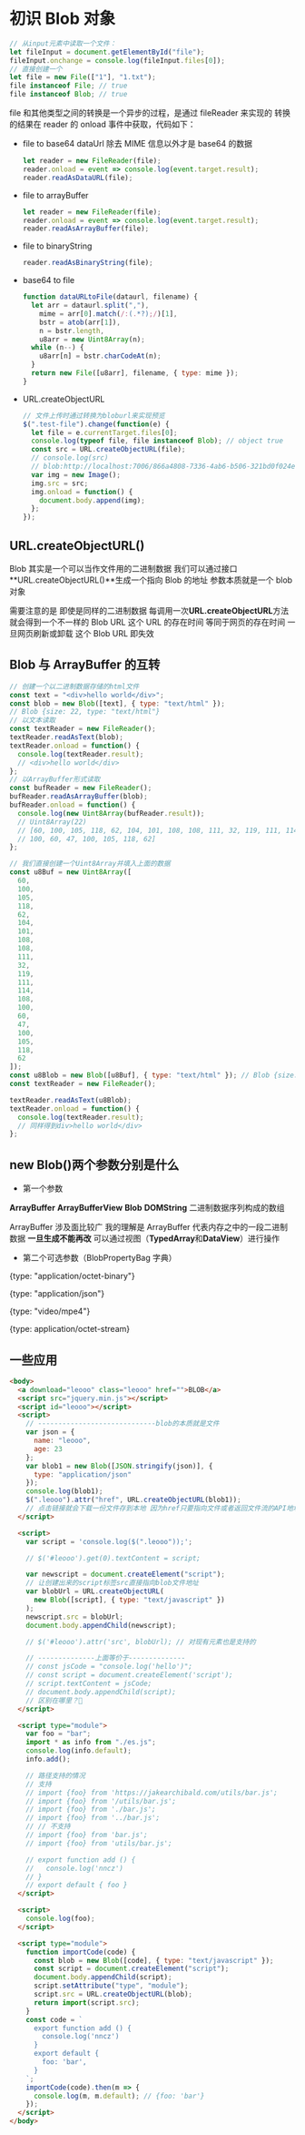 # 初识 Blob 对象

```js
// 从input元素中读取一个文件：
let fileInput = document.getElementById("file");
fileInput.onchange = console.log(fileInput.files[0]);
// 直接创建一个
let file = new File(["1"], "1.txt");
file instanceof File; // true
file instanceof Blob; // true
```

file 和其他类型之间的转换是一个异步的过程，是通过 fileReader 来实现的
转换的结果在 reader 的 onload 事件中获取，代码如下：

- file to base64 dataUrl 除去 MIME 信息以外才是 base64 的数据

  ```js
  let reader = new FileReader(file);
  reader.onload = event => console.log(event.target.result);
  reader.readAsDataURL(file);
  ```

- file to arrayBuffer

  ```js
  let reader = new FileReader(file);
  reader.onload = event => console.log(event.target.result);
  reader.readAsArrayBuffer(file);
  ```

- file to binaryString

  ```js
  reader.readAsBinaryString(file);
  ```

- base64 to file

  ```js
  function dataURLtoFile(dataurl, filename) {
    let arr = dataurl.split(","),
      mime = arr[0].match(/:(.*?);/)[1],
      bstr = atob(arr[1]),
      n = bstr.length,
      u8arr = new Uint8Array(n);
    while (n--) {
      u8arr[n] = bstr.charCodeAt(n);
    }
    return new File([u8arr], filename, { type: mime });
  }
  ```

- URL.createObjectURL

  ```js
  // 文件上传时通过转换为bloburl来实现预览
  $(".test-file").change(function(e) {
    let file = e.currentTarget.files[0];
    console.log(typeof file, file instanceof Blob); // object true
    const src = URL.createObjectURL(file);
    // console.log(src)
    // blob:http://localhost:7006/866a4808-7336-4ab6-b506-321bd0f024e0
    var img = new Image();
    img.src = src;
    img.onload = function() {
      document.body.append(img);
    };
  });
  ```

## URL.createObjectURL()

Blob 其实是一个可以当作文件用的二进制数据 我们可以通过接口**URL.createObjectURL()**生成一个指向 Blob 的地址 参数本质就是一个 blob 对象

需要注意的是 即使是同样的二进制数据 每调用一次**URL.createObjectURL**方法 就会得到一个不一样的 Blob URL 这个 URL 的存在时间 等同于网页的存在时间 一旦网页刷新或卸载 这个 Blob URL 即失效

## Blob 与 ArrayBuffer 的互转

```js
// 创建一个以二进制数据存储的html文件
const text = "<div>hello world</div>";
const blob = new Blob([text], { type: "text/html" });
// Blob {size: 22, type: "text/html"}
// 以文本读取
const textReader = new FileReader();
textReader.readAsText(blob);
textReader.onload = function() {
  console.log(textReader.result);
  // <div>hello world</div>
};
// 以ArrayBuffer形式读取
const bufReader = new FileReader();
bufReader.readAsArrayBuffer(blob);
bufReader.onload = function() {
  console.log(new Uint8Array(bufReader.result));
  // Uint8Array(22)
  // [60, 100, 105, 118, 62, 104, 101, 108, 108, 111, 32, 119, 111, 114, 108,
  // 100, 60, 47, 100, 105, 118, 62]
};
```

```js
// 我们直接创建一个Uint8Array并填入上面的数据
const u8Buf = new Uint8Array([
  60,
  100,
  105,
  118,
  62,
  104,
  101,
  108,
  108,
  111,
  32,
  119,
  111,
  114,
  108,
  100,
  60,
  47,
  100,
  105,
  118,
  62
]);
const u8Blob = new Blob([u8Buf], { type: "text/html" }); // Blob {size: 22, type: "text/html"}
const textReader = new FileReader();

textReader.readAsText(u8Blob);
textReader.onload = function() {
  console.log(textReader.result);
  // 同样得到div>hello world</div>
};
```

## new Blob()两个参数分别是什么

- 第一个参数

**ArrayBuffer** **ArrayBufferView** **Blob** **DOMString** 二进制数据序列构成的数组

ArrayBuffer 涉及面比较广 我的理解是 ArrayBuffer 代表内存之中的一段二进制数据 **一旦生成不能再改** 可以通过视图（**TypedArray**和**DataView**）进行操作

- 第二个可选参数（BlobPropertyBag 字典）

{type: "application/octet-binary"}

{type: "application/json"}

{type: "video/mpe4"}

{type: application/octet-stream}

## 一些应用

```html
<body>
  <a download="leooo" class="leooo" href="">BLOB</a>
  <script src="jquery.min.js"></script>
  <script id="leooo"></script>
  <script>
    // -----------------------------blob的本质就是文件
    var json = {
      name: "leooo",
      age: 23
    };
    var blob1 = new Blob([JSON.stringify(json)], {
      type: "application/json"
    });
    console.log(blob1);
    $(".leooo").attr("href", URL.createObjectURL(blob1));
    // 点击链接就会下载一份文件存到本地 因为href只要指向文件或者返回文件流的API地址 都会触发下载行为
  </script>

  <script>
    var script = 'console.log($(".leooo"));';

    // $('#leooo').get(0).textContent = script;

    var newscript = document.createElement("script");
    // 让创建出来的script标签src直接指向blob文件地址
    var blobUrl = URL.createObjectURL(
      new Blob([script], { type: "text/javascript" })
    );
    newscript.src = blobUrl;
    document.body.appendChild(newscript);

    // $('#leooo').attr('src', blobUrl); // 对现有元素也是支持的

    // --------------上面等价于--------------
    // const jsCode = "console.log('hello')";
    // const script = document.createElement('script');
    // script.textContent = jsCode;
    // document.body.appendChild(script);
    // 区别在哪里？🧐
  </script>

  <script type="module">
    var foo = "bar";
    import * as info from "./es.js";
    console.log(info.default);
    info.add();

    // 路径支持的情况
    // 支持
    // import {foo} from 'https://jakearchibald.com/utils/bar.js';
    // import {foo} from '/utils/bar.js';
    // import {foo} from './bar.js';
    // import {foo} from '../bar.js';
    // // 不支持
    // import {foo} from 'bar.js';
    // import {foo} from 'utils/bar.js';

    // export function add () {
    //   console.log('nncz')
    // }
    // export default { foo }
  </script>

  <script>
    console.log(foo);
  </script>

  <script type="module">
    function importCode(code) {
      const blob = new Blob([code], { type: "text/javascript" });
      const script = document.createElement("script");
      document.body.appendChild(script);
      script.setAttribute("type", "module");
      script.src = URL.createObjectURL(blob);
      return import(script.src);
    }
    const code = `
      export function add () {
        console.log('nncz')
      }
      export default {
        foo: 'bar',
      }
    `;
    importCode(code).then(m => {
      console.log(m, m.default); // {foo: 'bar'}
    });
  </script>
</body>
```
